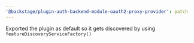```yaml
---
'@backstage/plugin-auth-backend-module-oauth2-proxy-provider': patch
---
```


Exported the plugin as default so it gets discovered by using `featureDiscoveryServiceFactory()`

